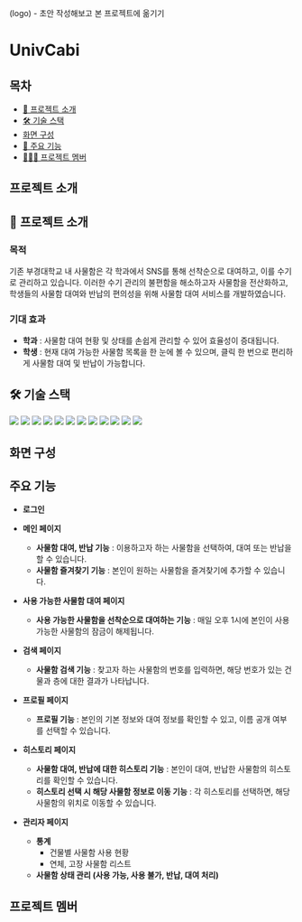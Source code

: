 (logo) - 초안 작성해보고 본 프로젝트에 옮기기
# UnivCabi

## 목차
- [📝 프로젝트 소개](#intro)
- [🛠️ 기술 스택](#기술-스택)
- [화면 구성](#화면-구성)
- [🌟 주요 기능](#주요-기능)
- [🧑🏻‍💻 프로젝트 멤버](#프로젝트-멤버)

## 프로젝트 소개
## <span id="intro">📝 프로젝트 소개</span>
### 목적
기존 부경대학교 내 사물함은 각 학과에서 SNS를 통해 선착순으로 대여하고, 이를 수기로 관리하고 있습니다. 
이러한 수기 관리의 불편함을 해소하고자 사물함을 전산화하고, 학생들의 사물함 대여와 반납의 편의성을 위해 사물함 대여 서비스를 개발하였습니다.

### 기대 효과
- **학과** : 사물함 대여 현황 및 상태를 손쉽게 관리할 수 있어 효율성이 증대됩니다.
- **학생** : 현재 대여 가능한 사물함 목록을 한 눈에 볼 수 있으며, 클릭 한 번으로 편리하게 사물함 대여 및 반납이 가능합니다.

## 🛠️ 기술 스택
<img src="https://img.shields.io/badge/react-61DAFB?style=for-the-badge&logo=react&logoColor=black"> <img src="https://img.shields.io/badge/typescript-3178C6?style=for-the-badge&logo=typescript&logoColor=white">
<img src="https://img.shields.io/badge/tailwindcss-06B6D4?style=for-the-badge&logo=tailwindcss&logoColor=white"> <img src="https://img.shields.io/badge/vite-646CFF?style=for-the-badge&logo=vite&logoColor=white"> 
<img src="https://img.shields.io/badge/django-092E20?style=for-the-badge&logo=django&logoColor=white"> <img src="https://img.shields.io/badge/spring-6DB33F?style=for-the-badge&logo=spring&logoColor=white">
<img src="https://img.shields.io/badge/python-3776AB?style=for-the-badge&logo=python&logoColor=white"> <img src="https://img.shields.io/badge/sqlite3-003B57?style=for-the-badge&logo=sqlite&logoColor=white">
<img src="https://img.shields.io/badge/redux-764ABC?style=for-the-badge&logo=redux&logoColor=white">
<img src="https://img.shields.io/badge/netlify-00C7B7?style=for-the-badge&logo=netlify&logoColor=white"> <img src="https://img.shields.io/badge/docker-2496ED?style=for-the-badge&logo=docker&logoColor=white">
<img src="https://img.shields.io/badge/github-181717?style=for-the-badge&logo=github&logoColor=white">

## 화면 구성

## 주요 기능
- **로그인**

- **메인 페이지**
  - **사물함 대여, 반납 기능** : 이용하고자 하는 사물함을 선택하여, 대여 또는 반납을 할 수 있습니다.
  - **사물함 즐겨찾기 기능** : 본인이 원하는 사물함을 즐겨찾기에 추가할 수 있습니다.
  
- **사용 가능한 사물함 대여 페이지**
  - **사용 가능한 사물함을 선착순으로 대여하는 기능** : 매일 오후 1시에 본인이 사용 가능한 사물함의 잠금이 해제됩니다.
  
- **검색 페이지**
  - **사물함 검색 기능** : 찾고자 하는 사물함의 번호를 입력하면, 해당 번호가 있는 건물과 층에 대한 결과가 나타납니다.
  
- **프로필 페이지**
  - **프로필 기능** : 본인의 기본 정보와 대여 정보를 확인할 수 있고, 이름 공개 여부를 선택할 수 있습니다.

- **히스토리 페이지**
  - **사물함 대여, 반납에 대한 히스토리 기능** : 본인이 대여, 반납한 사물함의 히스토리를 확인할 수 있습니다.
  - **히스토리 선택 시 해당 사물함 정보로 이동 기능** : 각 히스토리를 선택하면, 해당 사물함의 위치로 이동할 수 있습니다.

- **관리자 페이지**
  - **통계**
    - 건물별 사물함 사용 현황
    - 연체, 고장 사물함 리스트
  - **사물함 상태 관리 (사용 가능, 사용 불가, 반납, 대여 처리)**
 
## 프로젝트 멤버
